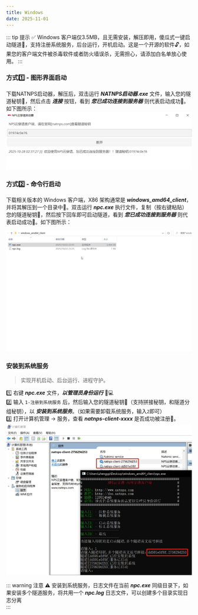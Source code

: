 ```yaml
---
title: Windows
date: 2025-11-01
---
```


::: tip 提示 ✅
Windows 客户端仅3.5MB，且无需安装，解压即用，傻瓜式一键启动隧道🚀，支持注册系统服务，后台运行，开机启动。这是一个开源的软件🔓，如果您的客户端文件被杀毒软件或者防火墙误杀，无需担心，请添加白名单放心使用。
::: 

### 方式1️⃣ - 图形界面启动
下载NATNPS启动器，解压后，双击运行 ***NATNPS启动器.exe*** 文件，输入您的隧道秘钥🔑，然后点击 ***连接*** 按钮，看到 ***您已成功连接到服务器*** 则代表启动成功🍺。如下图所示：
![windows-gui](/gui.png)

### 方式2️⃣ - 命令行启动
下载相关版本的 Windows 客户端，X86 架构通常是 ***windows_amd64_client***，并将其解压到一个目录中📂。双击运行 ***npc.exe*** 执行文件，复制（按右键粘贴）您的隧道秘钥🔑，然后按下回车即可启动隧道，看到 ***您已成功连接到服务器*** 则代表启动成功🍺。如下图所示：

![windows](/windows.gif)



### 安装到系统服务
> 实现开机启动、后台运行、进程守护。

1️⃣ 右键 ***npc.exe*** 文件，***以管理员身份运行*** 👨💻    
2️⃣ 输入 `1-注册到系统服务` 后，然后输入您的隧道秘钥🔑（支持拼接秘钥，和隧道分组秘钥），以 ***安装到系统服务***。（如果需要卸载系统服务，输入`2`即可）    
3️⃣ 打开计算机管理 -> 服务，查看 ***natnps-client-xxxx*** 是否成功被注册🥂。 
![win-install](/win-install.png)

::: warning  注意 ⚠️
安装到系统服务，日志文件在当前 ***npc.exe*** 同级目录下，如果安装多个隧道服务，将共用一个 ***npc.log*** 日志文件，可以创建多个目录实现日志分离  
:::
